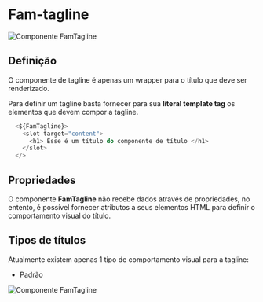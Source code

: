 # Fam-tagline


![Componente FamTagline](/images/fam-tagline/fam-tagline-title.png)

## Definição

O componente de tagline é apenas um wrapper para o título que deve ser renderizado.

Para definir um tagline basta fornecer para sua **literal template tag** os elementos que devem compor a tagline.

```js
  <${FamTagline}>
    <slot target="content">
      <h1> Esse é um título do componente de título </h1>
    </slot>
  </>
```



## Propriedades

O componente **FamTagline** não recebe dados através de propriedades, no entento, é possível fornecer atributos a seus elementos HTML para definir o comportamento visual do título.

## Tipos de títulos

Atualmente existem apenas 1 tipo de comportamento visual para a tagline:


* Padrão

![Componente FamTagline](/images/fam-tagline/fam-tagline.png)






